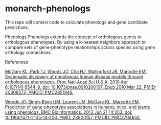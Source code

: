 # monarch-phenologs



This repo will contain code to calculate phenologs and gene candidate predictions.



Phenologs 
Phenologs extends the concept of orthologous genes to orthologous phenotypes. By using a  k-nearest neighbors approach to compare sets of gene-phenotype relationships across species using gene orthology connections.







References

[McGary KL, Park TJ, Woods JO, Cha HJ, Wallingford JB, Marcotte EM. Systematic discovery of nonobvious human disease models through orthologous phenotypes. Proc Natl Acad Sci U S A. 2010 Apr 6;107(14):6544-9. doi: 10.1073/pnas.0910200107. Epub 2010 Mar 22. PMID: 20308572; PMCID: PMC2851946.](https://www.pnas.org/doi/10.1073/pnas.0910200107)

[Woods JO, Singh-Blom UM, Laurent JM, McGary KL, Marcotte EM. Prediction of gene-phenotype associations in humans, mice, and plants using phenologs. BMC Bioinformatics. 2013 Jun 21;14:203. doi: 10.1186/1471-2105-14-203. PMID: 23800157; PMCID: PMC3704650.](https://bmcbioinformatics.biomedcentral.com/articles/10.1186/1471-2105-14-203)



